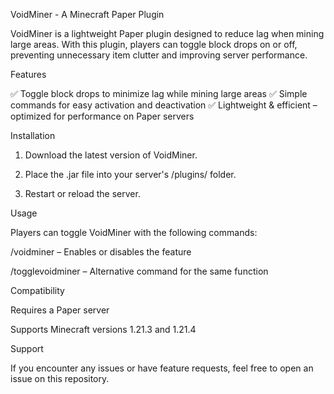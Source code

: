 VoidMiner - A Minecraft Paper Plugin

VoidMiner is a lightweight Paper plugin designed to reduce lag when mining large areas. With this plugin, players can toggle block drops on or off, preventing unnecessary item clutter and improving server performance.

Features

✅ Toggle block drops to minimize lag while mining large areas
✅ Simple commands for easy activation and deactivation
✅ Lightweight & efficient – optimized for performance on Paper servers

Installation

1. Download the latest version of VoidMiner.


2. Place the .jar file into your server's /plugins/ folder.


3. Restart or reload the server.



Usage

Players can toggle VoidMiner with the following commands:

/voidminer – Enables or disables the feature

/togglevoidminer – Alternative command for the same function


Compatibility

Requires a Paper server

Supports Minecraft versions 1.21.3 and 1.21.4


Support

If you encounter any issues or have feature requests, feel free to open an issue on this repository.




